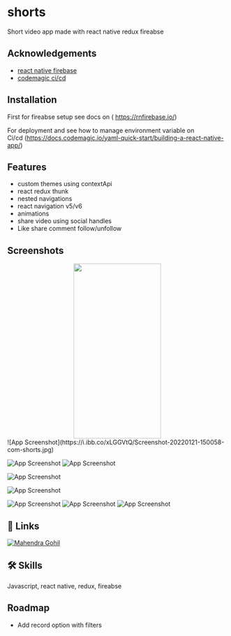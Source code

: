 
# shorts

Short video app made with react native redux fireabse


## Acknowledgements

 - [react native firebase](https://rnfirebase.io/)
 - [codemagic ci/cd](https://codemagic.io)
## Installation

First for fireabse setup see docs on
( https://rnfirebase.io/) 

For deployment and see how to manage environment variable on  
Ci/cd 
(https://docs.codemagic.io/yaml-quick-start/building-a-react-native-app/) 
    



## Features

- custom themes using contextApi
- react redux thunk
- nested navigations
- react navigation v5/v6
- animations
- share video using social handles
- Like share comment follow/unfollow


## Screenshots


<div>
 <div align="center">
  <img src="https://i.ibb.co/xLGGVtQ/Screenshot-20220121-150058-com-shorts.jpg" height="400px" width="200px"/>
 </div>
</div>
![App Screenshot](https://i.ibb.co/xLGGVtQ/Screenshot-20220121-150058-com-shorts.jpg)

![App Screenshot](https://i.ibb.co/bHx6JNR/Screenshot-20220121-150302-com-shorts.jpg)
![App Screenshot](https://i.ibb.co/ts30GVR/Screenshot-20220121-150249-com-shorts.jpg)


![App Screenshot](https://i.ibb.co/KV73cMC/Screenshot-20220121-150223-com-shorts.jpg)


![App Screenshot](https://i.ibb.co/3MNG5dr/Screenshot-20220121-150709-com-shorts.jpg)

![App Screenshot](https://i.ibb.co/DfyCj38/Screenshot-20220121-150821-com-shorts.jpg)
![App Screenshot](https://i.ibb.co/CBn8h33/Screenshot-20220121-150836-com-shorts.jpg)
![App Screenshot](https://i.ibb.co/dJgrfvw/Screenshot-20220121-150844-com-shorts.jpg)






## 🔗 Links

[![Mahendra Gohil](https://www.linkedin.com/in/mahendra-gohil-175678183)](https://www.linkedin.com/)


## 🛠 Skills
Javascript, react native, redux, fireabse


## Roadmap

- Add record option with filters



